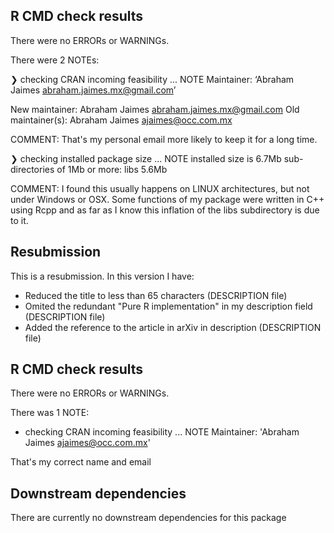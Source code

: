 ## R CMD check results
There were no ERRORs or WARNINGs.

There were 2 NOTEs:

❯ checking CRAN incoming feasibility ... NOTE
  Maintainer: ‘Abraham Jaimes <abraham.jaimes.mx@gmail.com>’
  
  New maintainer:
    Abraham Jaimes <abraham.jaimes.mx@gmail.com>
  Old maintainer(s):
    Abraham Jaimes <ajaimes@occ.com.mx>

COMMENT: That's my personal email more likely to keep it for a long time.

❯ checking installed package size ... NOTE
    installed size is  6.7Mb
    sub-directories of 1Mb or more:
      libs   5.6Mb

COMMENT: I found this usually happens on LINUX architectures, but not under Windows or OSX. Some functions of my package were written in C++ using Rcpp and as far as I know this inflation of the libs subdirectory is due to it.

## Resubmission
This is a resubmission. In this version I have:

* Reduced the title to less than 65 characters (DESCRIPTION file)
* Omited the redundant "Pure R implementation" in my description field (DESCRIPTION file)
* Added the reference to the article in arXiv in description (DESCRIPTION file)

## R CMD check results
There were no ERRORs or WARNINGs.

There was 1 NOTE:

* checking CRAN incoming feasibility ... NOTE
Maintainer: 'Abraham Jaimes <ajaimes@occ.com.mx>'

That's my correct name and email

## Downstream dependencies
There are currently no downstream dependencies for this package
